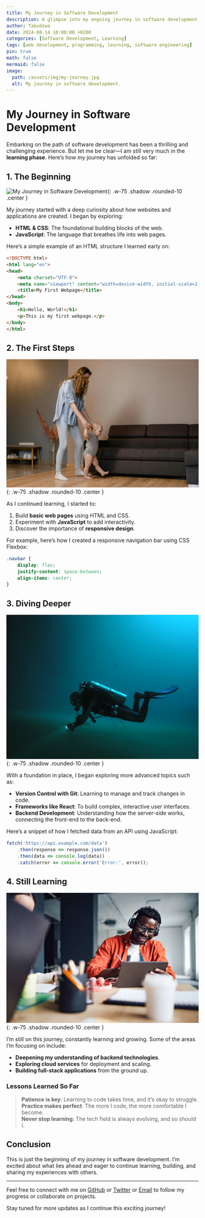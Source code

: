 ```yaml
---
title: My Journey in Software Development
description: A glimpse into my ongoing journey in software development, where I am still learning and growing.
author: Takudzwa
date: 2024-08-14 10:00:00 +0200
categories: [Software Development, Learning]
tags: [web development, programming, learning, software engineering]
pin: true
math: false
mermaid: false
image:
  path: /assets/img/my-journey.jpg
  alt: My journey in software development.
---
```


# My Journey in Software Development

Embarking on the path of software development has been a thrilling and challenging experience. But let me be clear—I am still very much in the **learning phase**. Here’s how my journey has unfolded so far:

## 1. The Beginning

![My Journey in Software Development](https://imaginet.com/wp/wp-content/uploads/2022/09/Screenshot-2022-09-19-130602.jpg){: .w-75 .shadow .rounded-10 .center }

My journey started with a deep curiosity about how websites and applications are created. I began by exploring:

- **HTML & CSS**: The foundational building blocks of the web.
- **JavaScript**: The language that breathes life into web pages.

Here’s a simple example of an HTML structure I learned early on:

```html
<!DOCTYPE html>
<html lang="en">
<head>
    <meta charset="UTF-8">
    <meta name="viewport" content="width=device-width, initial-scale=1.0">
    <title>My First Webpage</title>
</head>
<body>
    <h1>Hello, World!</h1>
    <p>This is my first webpage.</p>
</body>
</html>
```

## 2. The First Steps

![My First Steps](/assets/img/my-first-steps.jpg){: .w-75 .shadow .rounded-10 .center }

As I continued learning, I started to:

1. Build **basic web pages** using HTML and CSS.
2. Experiment with **JavaScript** to add interactivity.
3. Discover the importance of **responsive design**.

For example, here’s how I created a responsive navigation bar using CSS Flexbox:

```css
.navbar {
    display: flex;
    justify-content: space-between;
    align-items: center;
}
```

## 3. Diving Deeper

![My Journey in Software Development](/assets/img/diving-deeper.jpg){: .w-75 .shadow .rounded-10 .center }

With a foundation in place, I began exploring more advanced topics such as:

- **Version Control with Git**: Learning to manage and track changes in code.
- **Frameworks like React**: To build complex, interactive user interfaces.
- **Backend Development**: Understanding how the server-side works, connecting the front-end to the back-end.

Here’s a snippet of how I fetched data from an API using JavaScript:

```javascript
fetch('https://api.example.com/data')
    .then(response => response.json())
    .then(data => console.log(data))
    .catch(error => console.error('Error:', error));
```

## 4. Still Learning

![My Journey in Software Development](/assets/img/still-learning.jpg){: .w-75 .shadow .rounded-10 .center }


I’m still on this journey, constantly learning and growing. Some of the areas I’m focusing on include:

- **Deepening my understanding of backend technologies**.
- **Exploring cloud services** for deployment and scaling.
- **Building full-stack applications** from the ground up.

### Lessons Learned So Far

> **Patience is key**: Learning to code takes time, and it’s okay to struggle.  
> **Practice makes perfect**: The more I code, the more comfortable I become.  
> **Never stop learning**: The tech field is always evolving, and so should I.

## Conclusion

This is just the beginning of my journey in software development. I’m excited about what lies ahead and eager to continue learning, building, and sharing my experiences with others.

---

Feel free to connect with me on [GitHub](https://github.com/teekayzetyourusername) or [Twitter](https://twitter.com/mutambmburigwa) or [Email](takudzwa.mutamburigwa@gmail.com) to follow my progress or collaborate on projects.

Stay tuned for more updates as I continue this exciting journey!
